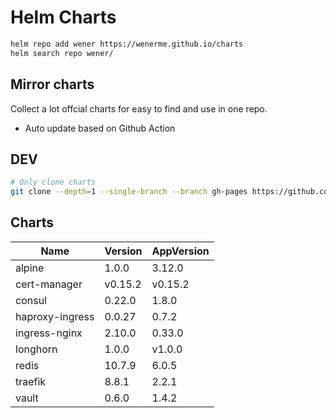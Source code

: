 # Helm Charts

```bash
helm repo add wener https://wenerme.github.io/charts
helm search repo wener/
```

## Mirror charts
Collect a lot offcial charts for easy to find and use in one repo.

* Auto update based on Github Action

## DEV

```bash
# Only clone charts
git clone --depth=1 --single-branch --branch gh-pages https://github.com/wenerme/charts charts
```

## Charts
Name | Version | AppVersion
-----|---------|-----------
alpine | 1.0.0 | 3.12.0
cert-manager | v0.15.2 | v0.15.2
consul | 0.22.0 | 1.8.0
haproxy-ingress | 0.0.27 | 0.7.2
ingress-nginx | 2.10.0 | 0.33.0
longhorn | 1.0.0 | v1.0.0
redis | 10.7.9 | 6.0.5
traefik | 8.8.1 | 2.2.1
vault | 0.6.0 | 1.4.2
